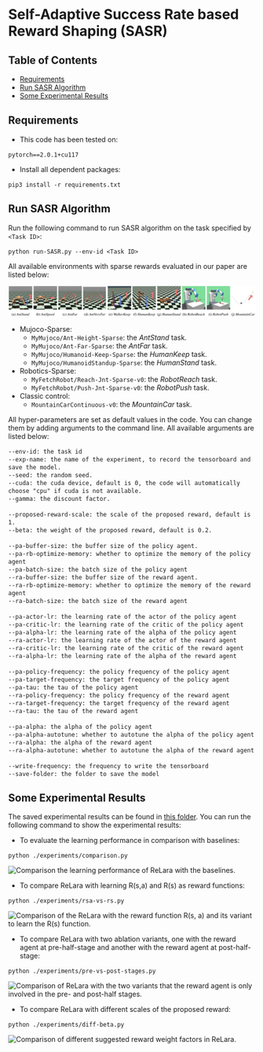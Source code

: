 # Self-Adaptive Success Rate based Reward Shaping (SASR)

## Table of Contents

- [Requirements](#requirements)
- [Run SASR Algorithm](#run-sasr-algorithm)
- [Some Experimental Results](#some-experimental-results)

## Requirements

- This code has been tested on:
```
pytorch==2.0.1+cu117
```
- Install all dependent packages:
```
pip3 install -r requirements.txt
```

## Run SASR Algorithm

Run the following command to run SASR algorithm on the task specified by `<Task ID>`:

```
python run-SASR.py --env-id <Task ID>
```

All available environments with sparse rewards evaluated in our paper are listed below:

![All available environments with sparse rewards](./readme-images/environments.png)

* Mujoco-Sparse:
    - `MyMujoco/Ant-Height-Sparse`: the *AntStand* task.
    - `MyMujoco/Ant-Far-Sparse`: the *AntFar* task.
    - `MyMujoco/Humanoid-Keep-Sparse`: the *HumanKeep* task.
    - `MyMujoco/HumanoidStandup-Sparse`: the *HumanStand* task.
* Robotics-Sparse:
    - `MyFetchRobot/Reach-Jnt-Sparse-v0`: the *RobotReach* task.
    - `MyFetchRobot/Push-Jnt-Sparse-v0`: the *RobotPush* task.
* Classic control:
    - `MountainCarContinuous-v0`: the *MountainCar* task.

All hyper-parameters are set as default values in the code. You can change them by adding arguments to the command line. All available arguments are listed below:

```
--env-id: the task id
--exp-name: the name of the experiment, to record the tensorboard and save the model.
--seed: the random seed.
--cuda: the cuda device, default is 0, the code will automatically choose "cpu" if cuda is not available.
--gamma: the discount factor.

--proposed-reward-scale: the scale of the proposed reward, default is 1.
--beta: the weight of the proposed reward, default is 0.2.

--pa-buffer-size: the buffer size of the policy agent.
--pa-rb-optimize-memory: whether to optimize the memory of the policy agent
--pa-batch-size: the batch size of the policy agent
--ra-buffer-size: the buffer size of the reward agent.
--ra-rb-optimize-memory: whether to optimize the memory of the reward agent
--ra-batch-size: the batch size of the reward agent

--pa-actor-lr: the learning rate of the actor of the policy agent
--pa-critic-lr: the learning rate of the critic of the policy agent
--pa-alpha-lr: the learning rate of the alpha of the policy agent
--ra-actor-lr: the learning rate of the actor of the reward agent
--ra-critic-lr: the learning rate of the critic of the reward agent
--ra-alpha-lr: the learning rate of the alpha of the reward agent

--pa-policy-frequency: the policy frequency of the policy agent
--pa-target-frequency: the target frequency of the policy agent
--pa-tau: the tau of the policy agent
--ra-policy-frequency: the policy frequency of the reward agent
--ra-target-frequency: the target frequency of the reward agent
--ra-tau: the tau of the reward agent

--pa-alpha: the alpha of the policy agent
--pa-alpha-autotune: whether to autotune the alpha of the policy agent
--ra-alpha: the alpha of the reward agent
--ra-alpha-autotune: whether to autotune the alpha of the reward agent

--write-frequency: the frequency to write the tensorboard
--save-folder: the folder to save the model
```

## Some Experimental Results

The saved experimental results can be found in [this folder](./experiments/data). You can run the following command to show the experimental results:

- To evaluate the learning performance in comparison with baselines:
```
python ./experiments/comparison.py
```

![Comparison the learning performance of ReLara with the baselines.](./readme-images/comparison-baselines.svg)


- To compare ReLara with learning R(s,a) and R(s) as reward functions:

```
python ./experiments/rsa-vs-rs.py
```

![Comparison of the ReLara with the reward function R(s, a) and its variant to learn the R(s) function.](./readme-images/rsa-vs-rs.svg)

- To compare ReLara with two ablation variants, one with the reward agent at pre-half-stage and another with the reward agent at post-half-stage:

```
python ./experiments/pre-vs-post-stages.py
```

![Comparison of ReLara with the two variants that the reward agent is only involved in the pre- and post-half stages.](./readme-images/pre-vs-post-stages.svg)

- To compare ReLara with different scales of the proposed reward:

```
python ./experiments/diff-beta.py
```

![Comparison of different suggested reward weight factors in ReLara.](./readme-images/diff-beta.svg)



